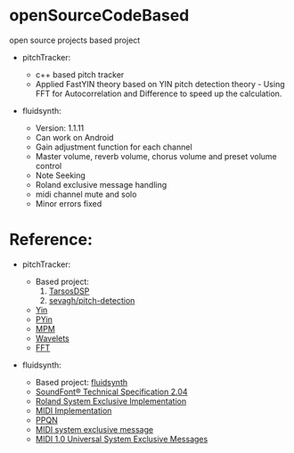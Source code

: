 # openSourceCodeBased

open source projects based project

- pitchTracker:
  - c++ based pitch tracker
  - Applied FastYIN theory based on YIN pitch detection theory - Using FFT for Autocorrelation and Difference to speed up the calculation.

- fluidsynth:
  - Version: 1.1.11
  - Can work on Android
  - Gain adjustment function for each channel
  - Master volume, reverb volume, chorus volume and preset volume control
  - Note Seeking
  - Roland exclusive message handling
  - midi channel mute and solo
  - Minor errors fixed

# Reference:

- pitchTracker:
  - Based project: 
    1. [TarsosDSP](https://github.com/JorenSix/TarsosDSP)
    2. [sevagh/pitch-detection](https://github.com/sevagh/pitch-detection/tree/master/misc/yin)
  - [Yin](http://audition.ens.fr/adc/pdf/2002_JASA_YIN.pdf)
  - [PYin](https://www.eecs.qmul.ac.uk/~simond/pub/2014/MauchDixon-PYIN-ICASSP2014.pdf)
  - [MPM](https://www.cs.otago.ac.nz/students/postgrads/tartini/papers/A_Smarter_Way_to_Find_Pitch.pdf)
  - [Wavelets](https://courses.physics.illinois.edu/phys406/sp2017/NSF_REU_Reports/2005_reu/Real-Time_Time-Domain_Pitch_Tracking_Using_Wavelets.pdf)
  - [FFT](https://towardsdatascience.com/fast-fourier-transform-937926e591cb)

- fluidsynth:
  - Based project: [fluidsynth](https://github.com/FluidSynth/fluidsynth)
  - [SoundFont® Technical Specification 2.04](http://www.synthfont.com/sfspec24.pdf)
  - [Roland System Exclusive Implementation](http://www.chromakinetics.com/handsonic/rolSysEx.htm)
  - [MIDI Implementation](http://cdn.roland.com/assets/media/pdf/F-20_MIDI_Imple_e01_W.pdf)
  - [PPQN](http://midi.teragonaudio.com/tech/midifile/ppqn.htm)
  - [MIDI system exclusive message](https://www.recordingblogs.com/wiki/midi-system-exclusive-message)
  - [MIDI 1.0 Universal System Exclusive Messages](https://www.midi.org/specifications-old/item/table-4-universal-system-exclusive-messages)

